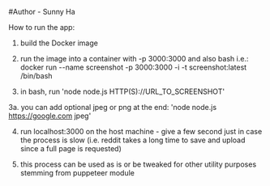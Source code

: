 #Author - Sunny Ha

How to run the app:

1. build the Docker image

2. run the image into a container with -p 3000:3000 and also bash 
i.e.: docker run --name screenshot -p 3000:3000 -i -t screenshot:latest /bin/bash

3. in bash, run 'node node.js HTTP(S)://URL_TO_SCREENSHOT'

3a. you can add optional jpeg or png at the end: 'node node.js https://google.com jpeg'

4. run localhost:3000 on the host machine - give a few second just in case the process is slow
(i.e. reddit takes a long time to save and upload since a full page is requested)

5. this process can be used as is or be tweaked for other utility purposes stemming from puppeteer module
